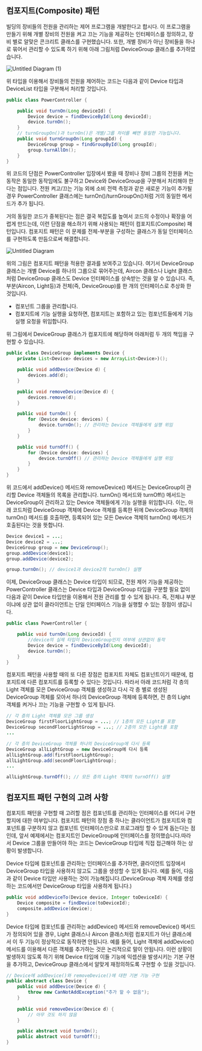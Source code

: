 ## 컴포지트(Composite) 패턴

빌딩의 장비들의 전원을 관리하는 제어 프로그램을 개발한다고 합시다. 이 프로그램을 만들기 위해 개별 장비의 전원을 켜고 끄는 기능을 제공하는 인터페이스를 정의하고, 장비 별로 알맞은 콘크리트 클래스를 구현했습니다. 또한, 개별 장비가 아닌 장비들을 하나로 묶어서 관리할 수 있도록 하기 위해 아래 그림처럼 
DeviceGroup 클래스를 추가하였습니다.

![Untitled Diagram (1)](https://user-images.githubusercontent.com/22395934/82339718-4fb7be80-9a29-11ea-84c8-eac272071ee0.png)

위 타입을 이용해서 장비들의 전원을 제어하는 코드는 다음과 같이 Device 타입과 DeviceList 타입을 구분해서 처리할 것입니다.

```java
public class PowerController {

    public void turnOn(Long deviceId) {
        Device device = findDeviceById(Long deviceId);
        device.turnOn();
    }
    // turnGroupOn()과 turnOn()은 개별/그룹 차이를 빼면 동일한 기능입니다.
    public void turnGroupOn(Long groupId) {
        DeviceGroup group = findGroupById(Long groupId);
        group.turnAllOn();
    }
}
```

위 코드의 단점은 PowerController 입장에서 봤을 때 장비나 장비 그룹의 전원을 켜는 동작은 동일한 동작임에도 불구하고 Device와 DeviceGroup을 구분해서 처리해야 한다는 점입니다. 전원 켜고/끄는 기능 외에 소비 전력 측정과 같은 새로운 기능이 추가될 경우 PowerController 클래스에는 turnOn()/turnGroupOn()처럼 거의 동일한 메서드가 추가 됩니다.

거의 동일한 코드가 중복된다는 점은 결국 복잡도를 높여서 코드의 수정이나 확장을 어렵게 만드는데, 이런 단점을 해소하기 위해 사용되는 패턴이 컴포지트(Composite) 패턴입니다. 컴포지트 패턴은 이 문제를 전체-부분을 구성하는 클래스가 동일 인터페이스를 구현하도록 만듬으로써 해결합니다.


![Untitled Diagram](https://user-images.githubusercontent.com/22395934/82339961-9d342b80-9a29-11ea-9039-be3041986086.png)

위의 그림은 컴포지트 패턴을 적용한 결과를 보여주고 있습니다.
여기서 DeviceGroup 클래스는 개별 Device를 하나의 그룹으로 묶어주는데, Aircon 클래스나 Light 클래스처럼 DeviceGroup 클래스도 Device 인터페이스를 상속받는 것을 알 수 있습니다. 즉, 부분(Aircon, Light등)과 전체(즉, DeviceGroup)를 한 개의 인터페이스로 추상화 한 것입니다.

- 컴포넌트 그룹을 관리합니다.
- 컴포지트에 기능 실행을 요청하면, 컴포지트는 포함하고 있는 컴포넌트들에게 기능 실행 요청을 위임합니다.

위 그림에서 DeviceGroup 클래스가 컴포지트에 해당하며 아래처럼 두 개의 책임을 구현할 수 있습니다.

```java
public class DeviceGroup implements Device {
    private List<Device> devices = new ArrayList<Device>)();

    public void addDevice(Device d) {
        devices.add(d);
    }

    public void removeDevice(Device d) {
        devices.remove(d);
    }

    public void turnOn() {
        for (Device device: devices) {
            device.turnOn(); // 관리하는 Device 객체들에게 실행 위임
        }
    }

    public void turnOff() {
        for (Device device: devices) {
            device.turnOff() // 관리하는 Device 객체들에게 실행 위임
        }
    }
}
```

위 코드에서 addDevice() 메서드와 removeDevice() 메서드는 DeviceGroup이 관리할 Device 객체들의 목록을 관리합니다. turnOn() 메서드와 turnOff() 메서드는 DeviceGroup이 관리하고 있는 Device 객체들에게 기능 실행을 위임합니다. 이는, 아래 코드처럼 DeviceGroup 객체에 Device  객체를 등록한 뒤에 DeviceGroup 객체의 turnOn() 메서드를 호출하면, 등록되어 있는 모든 Device 객체의 turnOn() 메서드가 호출된다는 것을 뜻합니다.

```java
Device device1 = ...;
Device device2 = ...;
DeviceGroup group = new DeviceGroup();
group.addDevice(device1);
group.addDevice(device2);

group.turnOn(); // device1과 device2의 turnOn() 실행
```
이제, DeviceGroup 클래스는 Device 타입이 되므로, 전원 제어 기능을 제공하는 PowerController 클래스는 Device 타입과 DeviceGroup 타입을 구분할 필요 없이 다음과 같이 Device 타입만을 이용해서 전원 관리를 할 수 있게 됩니다. 즉, 전체냐 부분이냐에 상관 없이 클라이언트는 단일 인터페이스 기능을 실행할 수 있는 장점이 생깁니다.


```java
public class PowerController {

    public void turnOn(Long deviceId) {
        //device의 실제 타입이 DeviceGroup인지 여부에 상관없이 동작
        Device device = findDeviceById(Long deviceId);
        device.turnOn();
    }
}
```

컴포지트 패턴을 사용할 때의 또 다른 장점은 컴포지트 자체도 컴포넌트이기 때문에, 컴포지트에 다른 컴포지트를 등록할 수 있다는 것입니다. 따라서 아래 코드처럼 각 층의 Light 객체를 모은 DeviceGroup 객체를 생성하고 다시 각 층 별로 생성된 DeviceGroup 객체를 모아서 하나의 DeviceGroup 객체에 등록하면, 전 층의 Light 객체를 켜거나 끄는 기능을 구현할 수 있게 됩니다.

```java
// 각 층의 Light 객체를 모은 그룹 생성
DeviceGroup firstFloorLightGroup = ...; // 1층의 모든 Light를 포함
DeviceGroup secondFloorLightGroup = ...; // 2층의 모든 Light를 포함
...

// 각 층의 DeviceGroup 객체를 하나의 DeviceGroup에 다시 등록
DeviceGroup allLightGroup = new DeviceGroup에 다시 등록
allLightGroup.add(firstFloorLightGroup);
allLightGroup.add(secondFloorLightGroup);
...

allLightGroup.turnOff(); // 모든 층의 Light 객체의 turnOff() 실행
```

## 컴포지트 패턴 구현의 고려 사항
컴포지트 패턴을 구현할 때 고려할 점은 컴포넌트를 관리하는 인터페이스를 어디서 구현할지에 대한 여부입니다. 컴포지트 패턴의 장점 중 하나는 클라이언트가 컴포지트와 컴포넌트를 구분하지 않고 컴포넌트 인터페이스만으로 프로그래밍 할 수 있게 돕는다는 점인데, 앞서 예제에서는 컴포지트인 DeviceGroup에 인터페이스를 정의했습니다.따라서 Device 그룹을 만들어야 하는 코드는 DeviceGroup 타입에 직접 접근해야 하는 상황이 발생합니다.

Device 타입에 컴포넌트를 관리하는 인터페이스를 추가하면, 클라이언트 입장에서 DeviceGroup 타입을 사용하지 않고도 그룹을 생성할 수 있게 됩니다. 예를 들어, 다음과 같이 Device 타입만 사용하는 것이 가능해집니다.(DeviceGroup 객체 자체를 생성하는 코드에서만 DeviceGroup 타입을 사용하게 됩니다.)

```java
public void addDeviceTo(Device device, Integer toDeviceId) {
    Device composite = findDevice(toDeviceId);
    composite.addDevice(device);
}
```

Device 타입에 컴포넌트를 관리하는 addDevice() 메서드와 removeDevice() 메서드가 정의되어 있을 경우, Light 클래스나 Aircon 클래스처럼 컴포지트가 아닌 클래스에서 이 두 기능이 정상적으로 동작하면 안됩니다. 예를 들어, Light 객체에 addDevice() 메서드를 이용해서 다른 객체를 추가하는 것은 논리적으로 말이 안됩니다. 이런 상황이 발생하지 않도록 하기 위해 Device 타입에 이들 기능에 익셉션을 발생시키는 기본 구현을 추가하고, DeviceGroup 클래스에서 알맞게 재정의하도록 구현할 수 있을 것입니다.

```java
// Device에 addDevice()와 removeDevice()에 대한 기본 기능 구현
public abstract class Device {
    public void addDevice(Device d) {
        throw new CanNotAddException("추가 할 수 없음");
    }
    
    public void removeDevice(Device d) {
        // 아무 것도 하지 않음
    }

    public abstract void turnOn();
    public abstract void turnOff();
}
```



